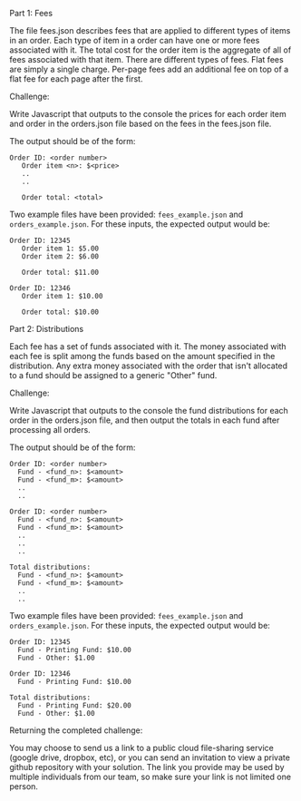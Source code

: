 Part 1: Fees

The file fees.json describes fees that are applied to different types of items in an order. Each type of item in a order can have one or more fees associated with it.
The total cost for the order item is the aggregate of all of fees associated with that item. There are different types of fees. Flat fees are simply a single charge. Per-page fees add an additional fee on top of a flat fee for each page after the first.

Challenge:

Write Javascript that outputs to the console the prices for each order item and order in the orders.json file based on the fees in the fees.json file. 

The output should be of the form:  
```
Order ID: <order number>  
   Order item <n>: $<price>  
   ..
   ..

   Order total: <total>
```

Two example files have been provided:  `fees_example.json` and `orders_example.json`.  For these inputs, the expected output would be:
```
Order ID: 12345
   Order item 1: $5.00
   Order item 2: $6.00

   Order total: $11.00

Order ID: 12346
   Order item 1: $10.00

   Order total: $10.00
```


Part 2: Distributions

Each fee has a set of funds associated with it. The money associated with each fee is split among the funds based on the amount specified in the distribution. Any extra money associated with the order that isn't allocated to a fund should be assigned to a generic "Other" fund.

Challenge:

Write Javascript that outputs to the console the fund distributions for each order in the orders.json file, and then output the totals in each fund after processing all orders.

The output should be of the form:  
```
Order ID: <order number>  
  Fund - <fund_n>: $<amount>
  Fund - <fund_m>: $<amount>
  ..  
  ..  

Order ID: <order number>
  Fund - <fund_n>: $<amount>
  Fund - <fund_m>: $<amount>
  ..  
  ..  
  ..  

Total distributions:
  Fund - <fund_n>: $<amount>
  Fund - <fund_m>: $<amount>
  ..  
  ..  
```

Two example files have been provided:  `fees_example.json` and `orders_example.json`.  For these inputs, the expected output would be:
```
Order ID: 12345
  Fund - Printing Fund: $10.00
  Fund - Other: $1.00

Order ID: 12346
  Fund - Printing Fund: $10.00

Total distributions:
  Fund - Printing Fund: $20.00
  Fund - Other: $1.00
```


Returning the completed challenge:

You may choose to send us a link to a public cloud file-sharing service (google drive, dropbox, etc), or you can send an invitation to view a private github repository with your solution.  The link you provide may be used by multiple individuals from our team, so make sure your link is not limited one person.
